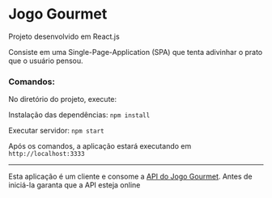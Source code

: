 # Jogo Gourmet

Projeto desenvolvido em React.js

Consiste em uma Single-Page-Application (SPA) que tenta adivinhar o prato que o usuário pensou.


### Comandos:
No diretório do projeto, execute:

Instalação das dependências: `npm install`

Executar servidor: `npm start`

Após os comandos, a aplicação estará executando em `http://localhost:3333`

---

Esta aplicação é um cliente e consome a [API do Jogo Gourmet](https://github.com/thyagodias/api-gourmet-game). Antes de iniciá-la garanta que a API esteja online
